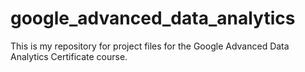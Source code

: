 # google_advanced_data_analytics
This is my repository for project files for the Google Advanced Data Analytics Certificate course.
